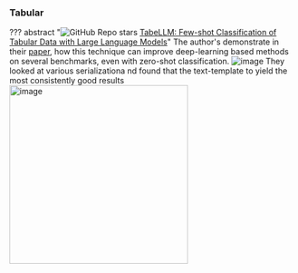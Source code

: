 ### Tabular

??? abstract "![GitHub Repo stars](https://badgen.net/github/stars/clinicalml/TabLLM) [TabeLLM: Few-shot Classification of Tabular Data with Large Language Models](https://github.com/clinicalml/TabLLM)"
    The author's demonstrate in their [paper](https://arxiv.org/pdf/2210.10723.pdf), how this technique can improve deep-learning based methods on several benchmarks, even with zero-shot classification.
    ![image](https://github.com/ianderrington/genai/assets/76016868/9285b620-31eb-453d-a83f-7772115662f5)
    They looked at various serializationa nd found that the text-template to yield the most consistently good results <img width="315" alt="image" src="https://github.com/ianderrington/genai/assets/76016868/0d43714c-8a99-40a8-9c89-4eb35dcf6de9">
